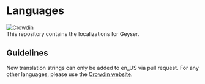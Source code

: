 # Languages
[![Crowdin](https://badges.crowdin.net/geyser/localized.svg)](https://translate.geysermc.org/project/geyser)  
This repository contains the localizations for Geyser.

## Guidelines
New translation strings can only be added to en_US via pull request. For any other languages, please use the [Crowdin website](https://translate.geysermc.org/).
